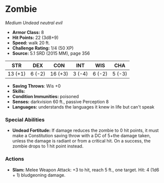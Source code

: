 # Zombie

*Medium* *Undead* *neutral evil*

- **Armor Class:** 8
- **Hit Points:** 22 (3d8+9)
- **Speed:** walk 20 ft.
- **Challenge Rating:** 1/4 (50 XP)
- **Source:** 5.1 SRD (2015 MM), page 356

| STR | DEX | CON | INT | WIS | CHA |
| --- | --- | --- | --- | --- | --- |
| 13 (+1) | 6 (-2) | 16 (+3) | 3 (-4) | 6 (-2) | 5 (-3) |

- **Saving Throws**: Wis +0
- **Skills:** 
- **Condition Immunities:** poisoned
- **Senses:** darkvision 60 ft., passive Perception 8
- **Languages:** understands the languages it knew in life but can't speak

### Special Abilities

- **Undead Fortitude:** If damage reduces the zombie to 0 hit points, it must make a Constitution saving throw with a DC of 5+the damage taken, unless the damage is radiant or from a critical hit. On a success, the zombie drops to 1 hit point instead.

### Actions

- **Slam:** Melee Weapon Attack: +3 to hit, reach 5 ft., one target. Hit: 4 (1d6 + 1) bludgeoning damage.


